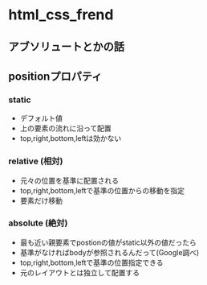 # html_css_frend

## アブソリュートとかの話

## positionプロパティ

### static

- デフォルト値
- 上の要素の流れに沿って配置
- top,right,bottom,leftは効かない
  
### relative (相対)

- 元々の位置を基準に配置される
- top,right,bottom,leftで基準の位置からの移動を指定
- 要素だけ移動

### absolute (絶対)
- 最も近い親要素でpostionの値がstatic以外の値だったら
- 基準がなければbodyが参照されるんだって(Google調べ)
- top,right,bottom,leftで基準の位置指定できる
- 元のレイアウトとは独立して配置する